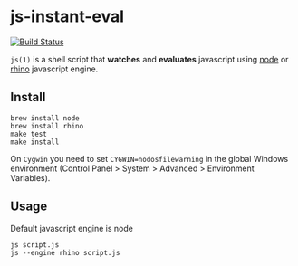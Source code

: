 # js-instant-eval

[![Build Status](https://travis-ci.org/thomd/js-instant-eval.png)](https://travis-ci.org/thomd/js-instant-eval)

`js(1)` is a shell script that **watches** and **evaluates** javascript using [node][1] or [rhino][2] javascript engine.

## Install

    brew install node
    brew install rhino
    make test
    make install

On `Cygwin` you need to set `CYGWIN=nodosfilewarning` in the global Windows environment (Control Panel > System > Advanced > Environment
Variables).

## Usage

Default javascript engine is node

    js script.js
    js --engine rhino script.js

[1]: http://nodejs.org/
[2]: https://developer.mozilla.org/de/docs/Rhino

